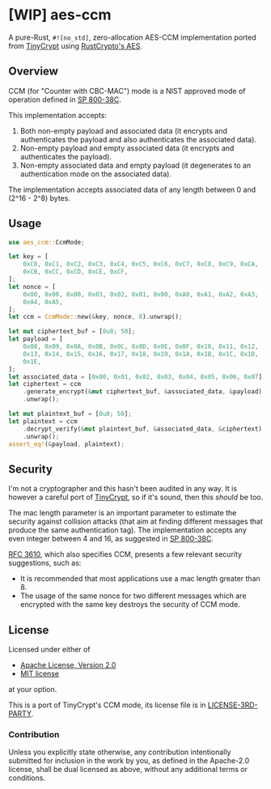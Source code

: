 # [WIP] aes-ccm
<!-- cargo-sync-readme start -->

A pure-Rust, `#![no_std]`, zero-allocation AES-CCM implementation ported
from [TinyCrypt] using [RustCrypto's AES].

## Overview
CCM (for "Counter with CBC-MAC") mode is a NIST approved mode of operation
defined in [SP 800-38C].

This implementation accepts:
1. Both non-empty payload and associated data (it encrypts and
   authenticates the payload and also authenticates the associated data).
2. Non-empty payload and empty associated data (it encrypts and
   authenticates the payload).
3. Non-empty associated data and empty payload (it degenerates to an
   authentication mode on the associated data).

The implementation accepts associated data of any length between 0 and
(2^16 - 2^8) bytes.

## Usage
```rust
use aes_ccm::CcmMode;

let key = [
    0xC0, 0xC1, 0xC2, 0xC3, 0xC4, 0xC5, 0xC6, 0xC7, 0xC8, 0xC9, 0xCA,
    0xCB, 0xCC, 0xCD, 0xCE, 0xCF,
];
let nonce = [
    0x00, 0x00, 0x00, 0x03, 0x02, 0x01, 0x00, 0xA0, 0xA1, 0xA2, 0xA3,
    0xA4, 0xA5,
];
let ccm = CcmMode::new(&key, nonce, 8).unwrap();

let mut ciphertext_buf = [0u8; 50];
let payload = [
    0x08, 0x09, 0x0A, 0x0B, 0x0C, 0x0D, 0x0E, 0x0F, 0x10, 0x11, 0x12,
    0x13, 0x14, 0x15, 0x16, 0x17, 0x18, 0x19, 0x1A, 0x1B, 0x1C, 0x1D,
    0x1E,
];
let associated_data = [0x00, 0x01, 0x02, 0x03, 0x04, 0x05, 0x06, 0x07];
let ciphertext = ccm
    .generate_encrypt(&mut ciphertext_buf, &associated_data, &payload)
    .unwrap();

let mut plaintext_buf = [0u8; 50];
let plaintext = ccm
    .decrypt_verify(&mut plaintext_buf, &associated_data, &ciphertext)
    .unwrap();
assert_eq!(&payload, plaintext);
```

## Security
I'm not a cryptographer and this hasn't been audited in any way.
It is however a careful port of [TinyCrypt], so if it's sound, then this
*should* be too.

The mac length parameter is an important parameter to estimate the security
against collision attacks (that aim at finding different messages that
produce the same authentication tag).
The implementation accepts any even integer between 4 and 16, as suggested
in [SP 800-38C].

[RFC 3610], which also specifies CCM, presents a few relevant security
suggestions, such as:
* It is recommended that most applications use a mac length greater than 8.
* The usage of the same nonce for two different messages which are
  encrypted with the same key destroys the security of CCM mode.

[TinyCrypt]: https://github.com/intel/tinycrypt
[RustCrypto's AES]: https://github.com/RustCrypto/block-ciphers
[SP 800-38C]: https://csrc.nist.gov/publications/detail/sp/800-38c/final
[RFC 3610]: https://tools.ietf.org/html/rfc3610

<!-- cargo-sync-readme end -->

## License
Licensed under either of

 * [Apache License, Version 2.0](LICENSE-APACHE)
 * [MIT license](LICENSE-MIT)

at your option.

This is a port of TinyCrypt's CCM mode, its license file is in
[LICENSE-3RD-PARTY](LICENSE-3RD-PARTY).

### Contribution

Unless you explicitly state otherwise, any contribution intentionally submitted
for inclusion in the work by you, as defined in the Apache-2.0 license, shall
be dual licensed as above, without any additional terms or conditions.
